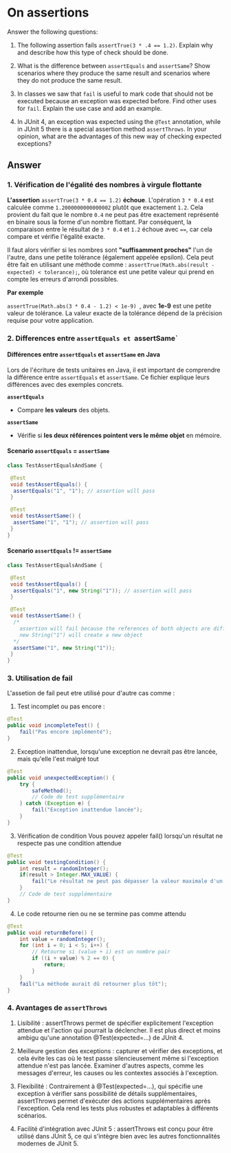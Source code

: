 # On assertions

Answer the following questions:

1. The following assertion fails `assertTrue(3 * .4 == 1.2)`. Explain why and describe how this type of check should be done.

2. What is the difference between `assertEquals` and `assertSame`? Show scenarios where they produce the same result and scenarios where they do not produce the same result.

3. In classes we saw that `fail` is useful to mark code that should not be executed because an exception was expected before. Find other uses for `fail`. Explain the use case and add an example.

4. In JUnit 4, an exception was expected using the `@Test` annotation, while in JUnit 5 there is a special assertion method `assertThrows`. In your opinion, what are the advantages of this new way of checking expected exceptions?

## Answer

### 1. Vérification de l'égalité des nombres à virgule flottante

**L'assertion** `assertTrue(3 * 0.4 == 1.2)` **échoue**.
L'opération `3 * 0.4` est calculée comme `1.2000000000000002` plutôt que exactement `1.2`. Cela provient du fait que le nombre `0.4` ne peut pas être exactement représenté en binaire sous la forme d'un nombre flottant. Par conséquent, la comparaison entre le résultat de `3 * 0.4` et `1.2` échoue avec `==`, car cela compare et vérifie l'égalité exacte.

Il faut alors vérifier si les nombres sont **"suffisamment proches"** l'un de l'autre, dans une petite tolérance (également appelée epsilon). Cela peut être fait en utilisant une méthode comme : ```assertTrue(Math.abs(result - expected) < tolerance);```, où tolerance est une petite valeur qui prend en compte les erreurs d'arrondi possibles.

**Par exemple**

```assertTrue(Math.abs(3 * 0.4 - 1.2) < 1e-9) ```, avec **1e-9** est une petite valeur de tolérance. La valeur exacte de la tolérance dépend de la précision requise pour votre application.

### 2. Differences entre `assertEquals et `assertSame`

#### Différences entre `assertEquals` et `assertSame` en Java

Lors de l'écriture de tests unitaires en Java, il est important de comprendre la différence entre `assertEquals` et `assertSame`. Ce fichier explique leurs différences avec des exemples concrets.

**`assertEquals`**
   - Compare **les valeurs** des objets.

**`assertSame`**
   - Vérifie si **les deux références pointent vers le même objet** en mémoire.
     
#### Scenario `assertEquals` = `assertSame`
```java
class TestAssertEqualsAndSame {

 @Test
 void testAssertEquals() {
  assertEquals("1", "1"); // assertion will pass
 }

 @Test
 void testAssertSame() {
  assertSame("1", "1"); // assertion will pass
 }
}
```

#### Scenario `assertEquals` != `assertSame`
```java
class TestAssertEqualsAndSame {

 @Test
 void testAssertEquals() {
  assertEquals("1", new String("1")); // assertion will pass
 }

 @Test
 void testAssertSame() {
  /* 
    assertion will fail because the references of both objects are different.
    new String("1") will create a new object
  */
  assertSame("1", new String("1"));
 }
}
```
### 3. Utilisation de fail

L'assetion de fail peut etre utilisé pour d'autre cas comme : 
1. Test incomplet ou pas encore :
```java
@Test
public void incompleteTest() {
    fail("Pas encore implémenté");
}
```
2. Exception inattendue, lorsqu'une exception ne devrait pas être lancée, mais qu'elle l'est malgré tout 

```java
@Test
public void unexpectedException() {
    try {
        safeMethod();
        // Code de test supplémentaire
    } catch (Exception e) {
        fail("Exception inattendue lancée");
    }
}
```

3. Vérification de condition Vous pouvez appeler fail() lorsqu'un résultat ne respecte pas une condition attendue 
```java
@Test
public void testingCondition() {
    int result = randomInteger();
    if(result > Integer.MAX_VALUE) {
        fail("Le résultat ne peut pas dépasser la valeur maximale d'un entier");
    }
    // Code de test supplémentaire
}
```

4. Le code retourne rien ou ne se termine pas comme attendu 
```java
@Test
public void returnBefore() {
    int value = randomInteger();
    for (int i = 0; i < 5; i++) {
        // Retourne si (value + i) est un nombre pair
        if ((i + value) % 2 == 0) {
            return;
        }
    }
    fail("La méthode aurait dû retourner plus tôt");
}
```

### 4. Avantages de `assertThrows`

1. Lisibilité : assertThrows permet de spécifier explicitement l'exception attendue et l'action qui pourrait la déclencher. Il est plus direct et moins ambigu qu'une annotation @Test(expected=...) de JUnit 4.

2. Meilleure gestion des exceptions : capturer et vérifier des exceptions, et cela évite les cas où le test passe silencieusement même si l'exception attendue n'est pas lancée. Examiner d'autres aspects, comme les messages d'erreur, les causes ou les contextes associés à l'exception.

3. Flexibilité : Contrairement à @Test(expected=...), qui spécifie une exception à vérifier sans possibilité de détails supplémentaires, assertThrows permet d'exécuter des actions supplémentaires après l'exception. Cela rend les tests plus robustes et adaptables à différents scénarios.

4. Facilité d'intégration avec JUnit 5 : assertThrows est conçu pour être utilisé dans JUnit 5, ce qui s'intègre bien avec les autres fonctionnalités modernes de JUnit 5.


